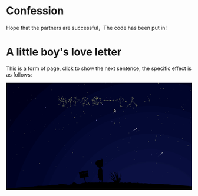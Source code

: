 # Confession
 Hope that the partners are successful，The code has been put in!

# A little boy's love letter

This is a form of page, click to show the next sentence, the specific effect is as follows:

![stars](https://github.com/cainiaohaodd/Confession/blob/master/A_little_boy/img/starsss.gif?raw=true)
